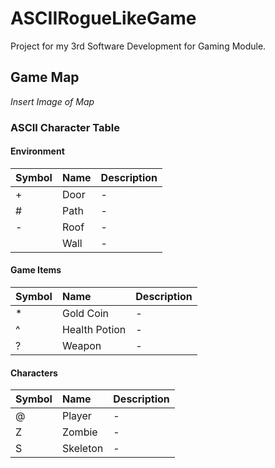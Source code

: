 # ASCIIRogueLikeGame
 Project for my 3rd Software Development for Gaming Module.
 
 ## Game Map
 
 *Insert Image of Map*
 
 
### ASCII Character Table

#### Environment
| **Symbol** | **Name**     | **Description**                |
| -------- | :------- | :------------------------- |
| + | Door | - |
| # | Path | - |
| - | Roof | - |
| | Wall | - |

#### Game Items
| **Symbol** | **Name**     | **Description**                |
| -------- | :------- | :------------------------- |
| * | Gold Coin | - |
| ^ | Health Potion | - |
| ? | Weapon | - |

#### Characters
| **Symbol** | **Name**     | **Description**                |
| -------- | :------- | :------------------------- |
| @ | Player | - |
| Z | Zombie | - |
| S | Skeleton | - |
